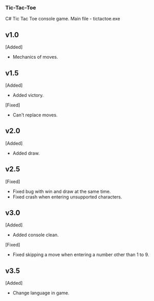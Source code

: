 ### Tic-Tac-Toe
 C# Tic Tac Toe console game.
 Main file - tictactoe.exe

## v1.0
[Added]
 - Mechanics of moves.

## v1.5
[Added]
 - Added victory.

[Fixed]
 - Can't replace moves.

## v2.0
[Added]
 - Added draw.

## v2.5
[Fixed]
 - Fixed bug with win and draw at the same time.
 - Fixed crash when entering unsupported characters.

## v3.0
[Added]
 - Added console clean.

[Fixed]
 - Fixed skipping a move when entering a number other than 1 to 9.

## v3.5
[Added]
 - Change language in game.